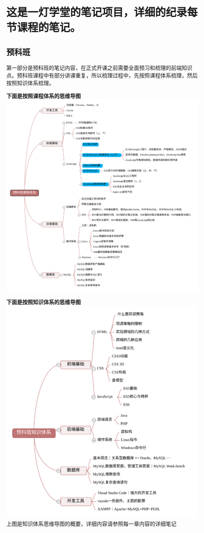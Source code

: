 # 这是一灯学堂的笔记项目，详细的纪录每节课程的笔记。

## 预科班

第一部分是预科班的笔记内容，在正式开课之前需要全面预习和梳理的前端知识点。预科班课程中有部分讲课重复，所以梳理过程中，先按照课程体系梳理，然后按照知识体系梳理。

**下面是按照课程体系的思维导图**  
![alt text](./images/预科班课程体系.svg "Title")

**下面是按照知识体系的思维导图**  
![alt text](./images/预科班知识体系.svg "Title")  
上图是知识体系思维导图的概要，详细内容请参照每一章内容的详细笔记  